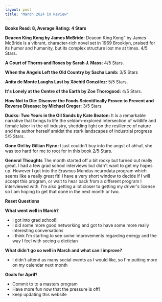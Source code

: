 ```yaml
---
layout: post
title: "March 2024 in Review"
---
```


**Books Read: 8, Average Rating: 4 Stars**

**Deacon King Kong by James McBride:** Deacon King Kong” by James McBride is a vibrant, character-rich novel set in 1969 Brooklyn, praised for its humor and humanity, but its complex structure lost me at times. 4/5 Stars.

**A Court of Thorns and Roses by Sarah J. Mass:**  4/5 Stars. 

**When the Angels Left the Old Country by Sacha Lamb:** 3/5 Stars

**Anita de Monte Laughs Last by Xóchitl González:** 5/5 Stars. 

**It's Lonely at the Centre of the Earth by Zoe Thorogood:** 4/5 Stars.

**How Not to Die: Discover the Foods Scientifically Proven to Prevent and Reverse Disease: by Michael Greger:** 3/5 Stars

**Ducks: Two Years in the Oil Sands by Kate Beaton:** It is a remarkable narrative that brings to life the seldom-explored intersection of wildlife and female labor in the oil industry, shedding light on the resilience of nature and the author herself amidst the stark landscapes of industrial progress 5/5 Stars.

**Gone Girl by Gillian Flynn:** I just couldn't buy into the angst of ahhaf, she was too hard for me to root for in this book 2/5 Stars.


**General Thoughts**
The month started off a bit rocky but turned out really great. I had a few grad school interviews but didn't want to get my hopes up. However I got into the Erasmus Mundus neurodata program which seems like a really great fit! I have a very short window to decide if I will accept this program, or wait to hear back from a different program I interviewed with. I'm also getting a lot closer to getting my driver's license so I am hoping to get that done in the next month or two.

**Reset Questions**

**What went well in March?**
- I got into grad school!!
- I did some more good networking and got to have some more really interesting conversations
- I think I'm starting to see some improvements regarding energy and the way I feel with seeing a dietician

**What didn't go so well in March and what can I improve?**
- I didn't attend as many social events as I would like, so I'm putting more on my calendar next month

**Goals for April?**
- Commit to to a masters program
- Have more fun now that the pressure is off!
- keep updating this website



